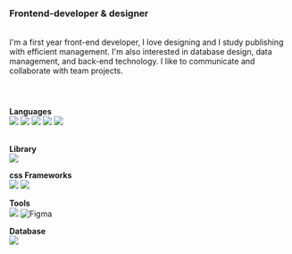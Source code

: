 <div>

<h3>Frontend-developer & designer</h3>
<br />
I'm a first year front-end developer, I love designing and I study publishing with efficient management. I'm also interested in database design, data management, and back-end technology. I like to communicate and collaborate with team projects.
<br />
<h1></h1>
<br />
  <b>Languages</b>
  <br />
  <img src="https://img.shields.io/badge/JavaScript-white?style=flat-square&logo=javascript&logoColor=black"/>
  <img src="https://img.shields.io/badge/Typescript-white?style=flat-square&logo=Typescript&logoColor=black"/>
  <img src="https://img.shields.io/badge/Next.js-white?style=flat-square&logo=Next.js&logoColor=black"/>
  <img src="https://img.shields.io/badge/Python-white?style=flat-square&logo=Python&logoColor=black"/>
  <img src="https://img.shields.io/badge/Anaconda-white?style=flat-square&logo=Anaconda&logoColor=black"/>
<br />
<br />

  <b>Library</b>
  <br />
  <img src="https://img.shields.io/badge/React-white?style=flat-square&logo=React&logoColor=black"/>

  <b>css Frameworks</b>
  <br />
  <img src="https://img.shields.io/badge/styled components-white?style=flat-square&logo=styled-components&logoColor=black"/>
  <img src="https://img.shields.io/badge/Tailwind CSS-white?style=flat-square&logo=Tailwind CSS&logoColor=black"/>

  <b>Tools</b>
  <br />
  <img src="https://img.shields.io/badge/Visual Studio Code-white?style=flat-square&logo=Visual Studio Code&logoColor=black"/>
  ![Figma](https://img.shields.io/badge/figma-white?style=for-the-badge&logo=figma&logoColor=black)

  <b>Database</b>
  <br />
  <img src="https://img.shields.io/badge/MySQL-white?style=flat-square&logo=MySQL&logoColor=black"/>
  
</div>

<br />
<br />
<br />
<br />
<br />
<br />

